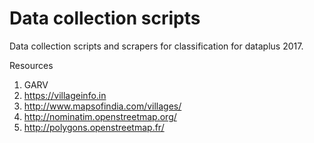# Data collection scripts
Data collection scripts and scrapers for classification for dataplus 2017. 

Resources
1. GARV 
2. https://villageinfo.in
3. http://www.mapsofindia.com/villages/
4. http://nominatim.openstreetmap.org/
5. http://polygons.openstreetmap.fr/
